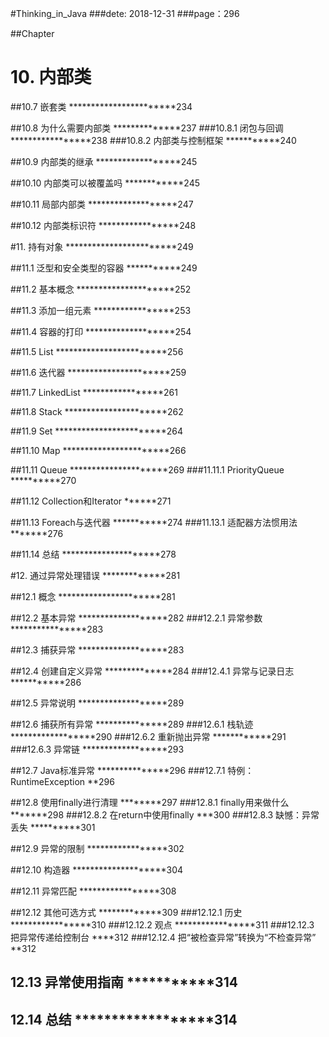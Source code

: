#Thinking_in_Java
###dete: 2018-12-31
###page：296

##Chapter
# 10. 内部类

##10.7 嵌套类 ***********************234

##10.8 为什么需要内部类 **************237
###10.8.1 闭包与回调 *****************238
###10.8.2 内部类与控制框架 ***********240

##10.9 内部类的继承 ******************245

##10.10 内部类可以被覆盖吗 ************245

##10.11 局部内部类 *******************247

##10.12 内部类标识符 *****************248


#11. 持有对象 ************************249

##11.1 泛型和安全类型的容器 ***********249

##11.2 基本概念 *********************252

##11.3 添加一组元素 *****************253

##11.4 容器的打印 *******************254

##11.5 List ************************256

##11.6 迭代器 **********************259

##11.7 LinkedList *****************261

##11.8 Stack **********************262

##11.9 Set ************************264

##11.10 Map ***********************266

##11.11 Queue *********************269
###11.11.1 PriorityQueue **********270

##11.12 Collection和Iterator ******271

##11.13 Foreach与迭代器 ***********274
###11.13.1 适配器方法惯用法 *******276

##11.14 总结 *********************278


#12. 通过异常处理错误 *************281

##12.1 概念 **********************281

##12.2 基本异常 *******************282
###12.2.1 异常参数 ****************283

##12.3 捕获异常 *******************283

##12.4 创建自定义异常 **************284
###12.4.1 异常与记录日志 ***********286

##12.5 异常说明 *******************289

##12.6 捕获所有异常 ***************289
###12.6.1 栈轨迹 ******************290
###12.6.2 重新抛出异常 ************291
###12.6.3 异常链 ******************293

##12.7 Java标准异常 ***************296
###12.7.1 特例：RuntimeException **296

##12.8 使用finally进行清理 ********297
###12.8.1 finally用来做什么 *******298
###12.8.2 在return中使用finally ***300
###12.8.3 缺憾：异常丢失 **********301

##12.9 异常的限制 *****************302

##12.10 构造器 ********************304

##12.11 异常匹配 *****************308

##12.12 其他可选方式 *************309
###12.12.1 历史 *****************310
###12.12.2 观点 *****************311
###12.12.3 把异常传递给控制台 ****312
###12.12.4 把“被检查异常”转换为“不检查异常” **312

## 12.13 异常使用指南 ***********314

## 12.14 总结 ******************314
